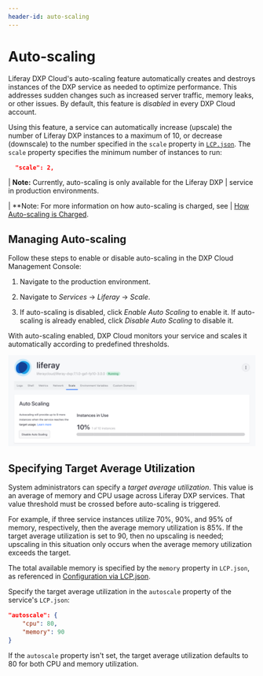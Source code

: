 ```yaml
---
header-id: auto-scaling
---
```


# Auto-scaling

Liferay DXP Cloud's auto-scaling feature automatically creates and destroys 
instances of the DXP service as needed to optimize performance. This addresses 
sudden changes such as increased server traffic, memory leaks, or other issues. 
By default, this feature is *disabled* in every DXP Cloud account. 

Using this feature, a service can automatically increase (upscale) the number 
of Liferay DXP instances to a maximum of 10, or decrease (downscale) to the 
number specified in the `scale` property in 
[`LCP.json`](/docs/-/knowledge_base/dxp-cloud/configuration-via-lcp-json). 
The `scale` property specifies the minimum number of instances to run: 

```json
  "scale": 2,
```

| **Note:** Currently, auto-scaling is only available for the Liferay DXP 
| service in production environments. 

| **Note: For more information on how auto-scaling is charged, see 
| [How Auto-scaling is Charged](https://help.liferay.com/hc/en-us/articles/360030843592-How-Auto-Scaling-is-charged-). 

## Managing Auto-scaling

Follow these steps to enable or disable auto-scaling in the DXP Cloud Management 
Console: 

1.  Navigate to the production environment. 

2.  Navigate to *Services* &rarr; *Liferay* &rarr; *Scale*. 

3.  If auto-scaling is disabled, click *Enable Auto Scaling* to enable it. If 
    auto-scaling is already enabled, click *Disable Auto Scaling* to disable it. 

With auto-scaling enabled, DXP Cloud monitors your service and scales it 
automatically according to predefined thresholds. 

![Figure 1: Enable or disable auto-scaling from your service's Scale tab.](../../images/auto-scaling.png)

## Specifying Target Average Utilization

System administrators can specify a *target average utilization*. This value is
an average of memory and CPU usage across Liferay DXP services. That value 
threshold must be crossed before auto-scaling is triggered.

For example, if three service instances utilize 70%, 90%, and 95% of memory, 
respectively, then the average memory utilization is 85%. If the target average 
utilization is set to 90, then no upscaling is needed; upscaling in this 
situation only occurs when the average memory utilization exceeds the target. 

The total available memory is specified by the `memory` property in `LCP.json`, 
as referenced in 
[Configuration via LCP.json](/docs/-/knowledge_base/dxp-cloud/configuration-via-lcp-json). 

Specify the target average utilization in the `autoscale` property of the 
service's `LCP.json`: 

```json
"autoscale": {
    "cpu": 80,
    "memory": 90
}
```

If the `autoscale` property isn't set, the target average utilization defaults 
to 80 for both CPU and memory utilization. 
